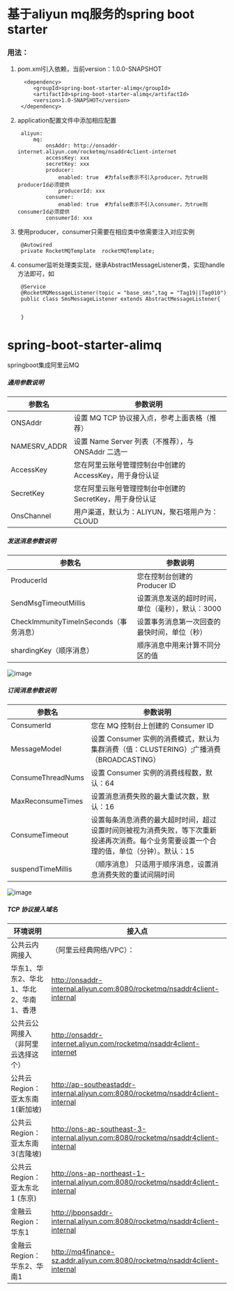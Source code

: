 # 基于aliyun mq服务的spring boot starter

### 用法：
1. pom.xml引入依赖，当前version：1.0.0-SNAPSHOT

         <dependency>
            <groupId>spring-boot-starter-alimq</groupId>
            <artifactId>spring-boot-starter-alimq</artifactId>
            <version>1.0-SNAPSHOT</version>
        </dependency>
		
2. application配置文件中添加相应配置

	    aliyun:
  			mq:
    			onsAddr: http://onsaddr-internet.aliyun.com/rocketmq/nsaddr4client-internet
    			accessKey: xxx
    			secretKey: xxx
    			producer:
      				enabled: true  #为false表示不引入producer，为true则producerId必须提供
      				producerId: xxx
    			consumer:
      				enabled: true  #为false表示不引入consumer，为true则consumerId必须提供
      			consumerId: xxx





3. 使用producer，consumer只需要在相应类中依需要注入对应实例
		
		@Autowired
    	private RocketMQTemplate  rocketMQTemplate;

    	
4. consumer监听处理类实现，继承AbstractMessageListener类，实现handle方法即可，如

		
		@Service
        @RocketMQMessageListener(topic = "base_sms",tag = "Tag19||Tag010")
		public class SmsMessageListener extends AbstractMessageListener{

		    
		}


# spring-boot-starter-alimq
springboot集成阿里云MQ

##### 通用参数说明

| 参数名	     | 参数说明  |
| --------   | -----  |
| ONSAddr        | 设置 MQ TCP 协议接入点，参考上面表格（推荐）      |
| NAMESRV_ADDR        | 设置 Name Server 列表（不推荐），与 ONSAddr 二选一      |
| AccessKey        | 您在阿里云账号管理控制台中创建的 AccessKey，用于身份认证      |
| SecretKey       | 您在阿里云账号管理控制台中创建的 SecretKey，用于身份认证     |
|OnsChannel       | 用户渠道，默认为：ALIYUN，聚石塔用户为：CLOUD      |



##### 发送消息参数说明

|参数名|	参数说明|
| --------   | -----  |
|ProducerId|	您在控制台创建的 Producer ID|
|SendMsgTimeoutMillis	|设置消息发送的超时时间，单位（毫秒），默认：3000|
|CheckImmunityTimeInSeconds（事务消息）|	设置事务消息第一次回查的最快时间，单位（秒）|
|shardingKey（顺序消息）|	顺序消息中用来计算不同分区的值|

![image](http://om9j2ardo.bkt.clouddn.com/QQ%E5%9B%BE%E7%89%8720180607122953.png)
##### 订阅消息参数说明

|参数名|	参数说明|
| --------   | -----  |
|ConsumerId	|您在 MQ 控制台上创建的 Consumer ID|
|MessageModel|设置 Consumer 实例的消费模式，默认为集群消费（值：CLUSTERING）;广播消费（BROADCASTING）|
|ConsumeThreadNums	|设置 Consumer 实例的消费线程数，默认：64|
|MaxReconsumeTimes|	设置消息消费失败的最大重试次数，默认：16|
|ConsumeTimeout	|设置每条消息消费的最大超时时间，超过设置时间则被视为消费失败，等下次重新投递再次消费。每个业务需要设置一个合理的值，单位（分钟）。默认：15|
|suspendTimeMillis|（顺序消息）	只适用于顺序消息，设置消息消费失败的重试间隔时间|

![image](http://om9j2ardo.bkt.clouddn.com/QQ%E5%9B%BE%E7%89%8720180607122207.png)

##### TCP 协议接入域名

|环境说明	|接入点|
| --------   | -----  |
|公共云内网接入|（阿里云经典网络/VPC）：
华东1、华东2、华北1、华北2、华南1、香港|	http://onsaddr-internal.aliyun.com:8080/rocketmq/nsaddr4client-internal|
|公共云公网接入（非阿里云选择这个）|	http://onsaddr-internet.aliyun.com/rocketmq/nsaddr4client-internet|
|公共云 Region：亚太东南1(新加坡)	|http://ap-southeastaddr-internal.aliyun.com:8080/rocketmq/nsaddr4client-internal|
|公共云 Region：亚太东南3(吉隆坡)	|http://ons-ap-southeast-3-internal.aliyun.com:8080/rocketmq/nsaddr4client-internal|
|公共云 Region：亚太东北 1 (东京)|	http://ons-ap-northeast-1-internal.aliyun.com:8080/rocketmq/nsaddr4client-internal|
|金融云 Region：华东1	|http://jbponsaddr-internal.aliyun.com:8080/rocketmq/nsaddr4client-internal|
|金融云 Region：华东2、华南1|	http://mq4finance-sz.addr.aliyun.com:8080/rocketmq/nsaddr4client-internal|
